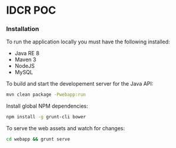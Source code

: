 IDCR POC
=========

### Installation

To run the application locally you must have the following installed:
* Java RE 8
* Maven 3
* NodeJS
* MySQL

To build and start the developement server for the Java API:
```sh
mvn clean package -Pwebapp:run
```

Install global NPM dependencies:
```sh
npm install -g grunt-cli bower
```

To serve the web assets and watch for changes:
```sh
cd webapp && grunt serve
```
